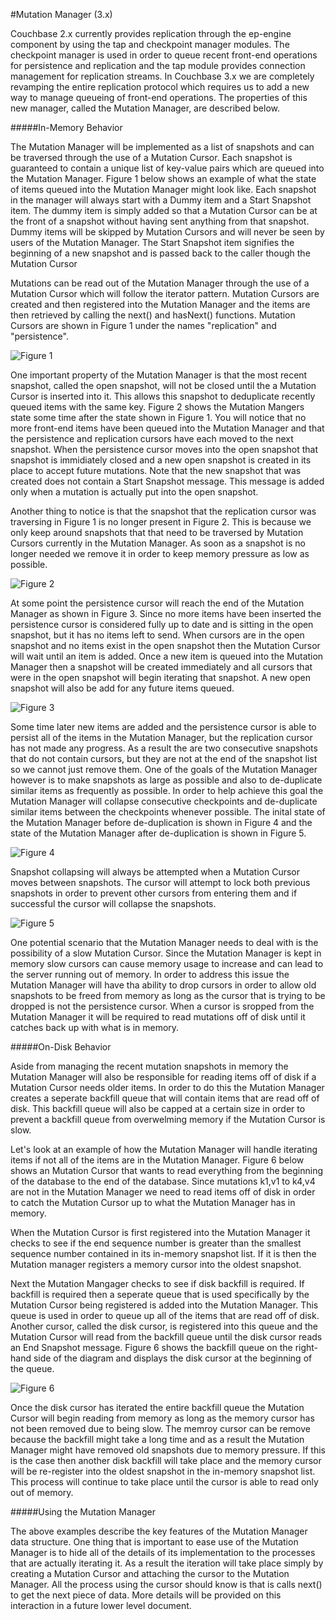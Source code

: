 
#Mutation Manager (3.x)

Couchbase 2.x currently provides replication through the ep-engine component by using the tap and checkpoint manager modules. The checkpoint manager is used in order to queue recent front-end operations for persistence and replication and the tap module provides connection management for replication streams. In Couchbase 3.x we are completely revamping the entire replication protocol which requires us to add a new way to manage queueing of front-end operations. The properties of this new manager, called the Mutation Manager, are described below.

#####In-Memory Behavior

The Mutation Manager will be implemented as a list of snapshots and can be traversed through the use of a Mutation Cursor. Each snapshot is guaranteed to contain a unique list of key-value pairs which are queued into the Mutation Manager. Figure 1 below shows an example of what the state of items queued into the Mutation Manager might look like. Each snapshot in the manager will always start with a Dummy item and a Start Snapshot item. The dummy item is simply added so that a Mutation Cursor can be at the front of a snapshot without having sent anything from that snapshot. Dummy items will be skipped by Mutation Cursors and will never be seen by users of the Mutation Manager. The Start Snapshot item signifies the beginning of a new snapshot and is passed back to the caller though the Mutation Cursor

Mutations can be read out of the Mutation Manager through the use of a Mutation Cursor which will follow the iterator pattern. Mutation Cursors are created and then registered into the Mutation Manager and the items are then retrieved by calling the next() and hasNext() functions. Mutation Cursors are shown in Figure 1 under the names "replication" and "persistence".

![Figure 1](../images/mqueue_1.jpg)

One important property of the Mutation Manager is that the most recent snapshot, called the open snapshot, will not be closed until the a Mutation Cursor is inserted into it. This allows this snapshot to deduplicate recently queued items with the same key. Figure 2 shows the Mutation Mangers state some time after the state shown in Figure 1. You will notice that no more front-end items have been queued into the Mutation Manager and that the persistence and replication cursors have each moved to the next snapshot. When the persistence cursor moves into the open snapshot that snapshot is immidiately closed and a new open snapshot is created in its place to accept future mutations. Note that the new snapshot that was created does not contain a Start Snapshot message. This message is added only when a mutation is actually put into the open snapshot.

Another thing to notice is that the snapshot that the replication cursor was traversing in Figure 1 is no longer present in Figure 2. This is because we only keep around snapshots that that need to be traversed by Mutation Cursors currently in the Mutation Manager. As soon as a snapshot is no longer needed we remove it in order to keep memory pressure as low as possible.

![Figure 2](../images/mqueue_2.jpg)

At some point the persistence cursor will reach the end of the Mutation Manager as shown in Figure 3. Since no more items have been inserted the persistence cursor is considered fully up to date and is sitting in the open snapshot, but it has no items left to send. When cursors are in the open snapshot and no items exist in the open snapshot then the Mutation Cursor will wait until an item is added. Once a new item is queued into the Mutation Manager then a snapshot will be created immediately and all cursors that were in the open snapshot will begin iterating that snapshot. A new open snapshot will also be add for any future items queued.

![Figure 3](../images/mqueue_3.jpg)

Some time later new items are added and the persistence cursor is able to persist all of the items in the Mutation Manager, but the replication cursor has not made any progress. As a result the are two consecutive snapshots that do not contain cursors, but they are not at the end of the snapshot list so we cannot just remove them. One of the goals of the Mutation Manager however is to make snapshots as large as possible and also to de-duplicate similar items as frequently as possible. In order to help achieve this goal the Mutation Manager will collapse consecutive checkpoints and de-duplicate similar items between the checkpoints whenever possible. The inital state of the Mutation Manager before de-duplication is shown in Figure 4 and the state of the Mutation Manager after de-duplication is shown in Figure 5.

![Figure 4](../images/mqueue_4.jpg)

Snapshot collapsing will always be attempted when a Mutation Cursor moves between snapshots. The cursor will attempt to lock both previous snapshots in order to prevent other cursors from entering them and if successful the cursor will collapse the snapshots.

![Figure 5](../images/mqueue_5.jpg)

One potential scenario that the Mutation Manager needs to deal with is the possibility of a slow Mutation Cursor. Since the Mutation Manager is kept in memory slow cursors can cause memory usage to increase and can lead to the server running out of memory. In order to address this issue the Mutation Manager will have tha ability to drop cursors in order to allow old snapshots to be freed from memory as long as the cursor that is trying to be dropped is not the persistence cursor. When a cursor is sropped from the Mutation Manager it will be required to read mutations off of disk until it catches back up with what is in memory.

#####On-Disk Behavior

Aside from managing the recent mutation snapshots in memory the Mutation Manager will also be responsible for reading items off of disk if a Mutation Cursor needs older items. In order to do this the Mutation Manager creates a seperate backfill queue that will contain items that are read off of disk. This backfill queue will also be capped at a certain size in order to prevent a backfill queue from overwelming memory if the Mutation Cursor is slow.

Let's look at an example of how the Mutation Manager will handle iterating items if not all of the items are in the Mutation Manager. Figure 6 below shows an Mutation Cursor that wants to read everything from the beginning of the database to the end of the database. Since mutations k1,v1 to k4,v4 are not in the Mutation Manager we need to read items off of disk in order to catch the Mutation Cursor up to what the Mutation Manager has in memory.

When the Mutation Cursor is first registered into the Mutation Manager it checks to see if the end sequence number is greater than the smallest sequence number contained in its in-memory snapshot list. If it is then the Mutation manager registers a memory cursor into the oldest snapshot.

Next the Mutation Mangager checks to see if disk backfill is required. If backfill is required then a seperate queue that is used specifically by the Mutation Cursor being registered is added into the Mutation Manager. This queue is used in order to queue up all of the items that are read off of disk. Another cursor, called the disk cursor, is registered into this queue and the Mutation Cursor will read from the backfill queue until the disk cursor reads an End Snapshot message. Figure 6 shows the backfill queue on the right-hand side of the diagram and displays the disk cursor at the beginning of the queue.

![Figure 6](../images/mqueue_6.jpg)

Once the disk cursor has iterated the entire backfill queue the Mutation Cursor will begin reading from memory as long as the memory cursor has not been removed due to being slow. The memroy cursor can be remove because the backfill might take a long time and as a result the Mutation Manager might have removed old snapshots due to memory pressure. If this is the case then another disk backfill will take place and the memory cursor will be re-register into the oldest snapshot in the in-memory snapshot list. This process will continue to take place until the cursor is able to read only out of memory.

#####Using the Mutation Manager

The above examples describe the key features of the Mutation Manager data structure. One thing that is important to ease use of the Mutation Manager is to hide all of the details of its implementation to the processes that are actually iterating it. As a result the iteration will take place simply by creating a Mutation Cursor and attaching the cursor to the Mutation Manager. All the process using the cursor should know is that is calls next() to get the next piece of data. More details will be provided on this interaction in a future lower level document.